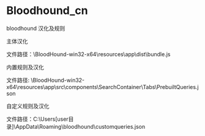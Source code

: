 # Bloodhound_cn
bloodhound 汉化及规则

主体汉化

文件路径：\BloodHound-win32-x64\resources\app\dist\bundle.js

内置规则及汉化

文件路径: \BloodHound-win32-x64\resources\app\src\components\SearchContainer\Tabs\PrebuiltQueries.json

自定义规则及汉化

文件路径：C:\Users[user目录]\AppData\Roaming\bloodhound\customqueries.json
